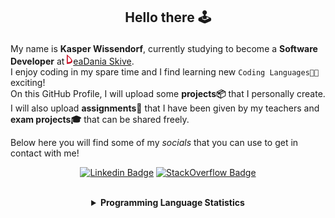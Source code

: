 ## <p align="center">Hello there 🕹️</p>

My name is **Kasper Wissendorf**, currently studying to become a **Software Developer** at [![Icon](/icons/Dania.png)eaDania Skive](https://eadania.com/). <br>
I enjoy coding in my spare time and I find learning new `Coding Languages👨‍💻` exciting!<br/>
On this GitHub Profile, I will upload some **projects📦** that I personally create. I will also upload **assignments📝** that I have been given by my teachers and **exam projects🎓** that can be shared freely. 

Below here you will find some of my *socials* that you can use to get in contact with me! 

<div align="center">
  
[![Linkedin Badge](https://img.shields.io/badge/-LinkedIn-blue?style=flat-square&logo=Linkedin&logoColor=white)](https://www.linkedin.com/in/kasper-wissendorf-7279011b6/)
[![StackOverflow Badge](https://img.shields.io/badge/-Stack%20Overflow-FE7A16?style=flat-square&logo=Stack-Overflow&logoColor=white)](https://stackoverflow.com/users/18100435/kasper-wissendorf)
</div>

<br>
<details>
<summary align="center"><strong>Programming Language Statistics</strong></summary>
<br>
<div align="center">
<pre>
C++            | 25 hours 34 minutes
mcfunction     | 24 hours 59 minutes
C#             | 23 hours 19 minutes
JavaScript     | 22 hours 16 minutes
Python         | 19 hours 14 minutes
CSS            | 06 hours 03 minutes
Blazor         | 03 hours 37 minutes
HTML           | 03 hours 29 minutes
Markdown       | 01 hours 54 minutes
TypeScript     | 01 hours 00 minutes
Lua            | 00 hours 48 minutes
CSHTML         | 00 hours 04 minutes
SQL            | 00 hours 03 minutes
<sub>Last Updated: 08/17/2022 02:28:34</sub>
<sub>Data first recorded on 31th. January of 2022</sub>
</pre>
</div>
</details>